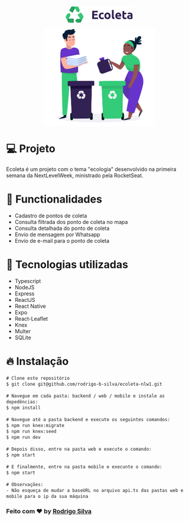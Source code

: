 <p align="center">
  <img src="https://github.com/rodrigo-b-silva/ecoleta-nlw1/blob/master/.github/ecoleta_logo.png">
</p>
<p align="center">
  <img src="https://github.com/rodrigo-b-silva/ecoleta-nlw1/blob/master/.github/home.png" width="300">
</p>

# :computer: Projeto
Ecoleta é um projeto com o tema "ecologia" desenvolvido na primeira semana da NextLevelWeek, ministrado pela RocketSeat.

# :rocket: Functionalidades
* Cadastro de pontos de coleta
* Consulta filtrada dos ponto de coleta no mapa
* Consulta detalhada do ponto de coleta
* Envio de mensagem por Whatsapp
* Envio de e-mail para o ponto de coleta



# :hammer: Tecnologias utilizadas
* Typescript
* NodeJS
* Express
* ReactJS
* React Native
* Expo
* React-Leaflet
* Knex
* Multer
* SQLite

# :fire: Instalação
```
# Clone este repositório
$ git clone git@github.com/rodrigo-b-silva/ecoleta-nlw1.git

# Navegue em cada pasta: backend / web / mobile e instale as depedências:
$ npm install

# Navegue até a pasta backend e execute os seguintes comandos:
$ npm run knex:migrate
$ npm run knex:seed
$ npm run dev

# Depois disso, entre na pasta web e execute o comando:
$ npm start

# E finalmente, entre na pasta mobile e execunte o comando:
$ npm start

# Observações:
- Não esqueça de mudar a baseURL no arquivo api.ts das pastas web e mobile para o ip da sua máquina
```


### Feito com :heart: by [Rodrigo Silva](https://www.linkedin.com/in/rodrigobarbosa1993)
